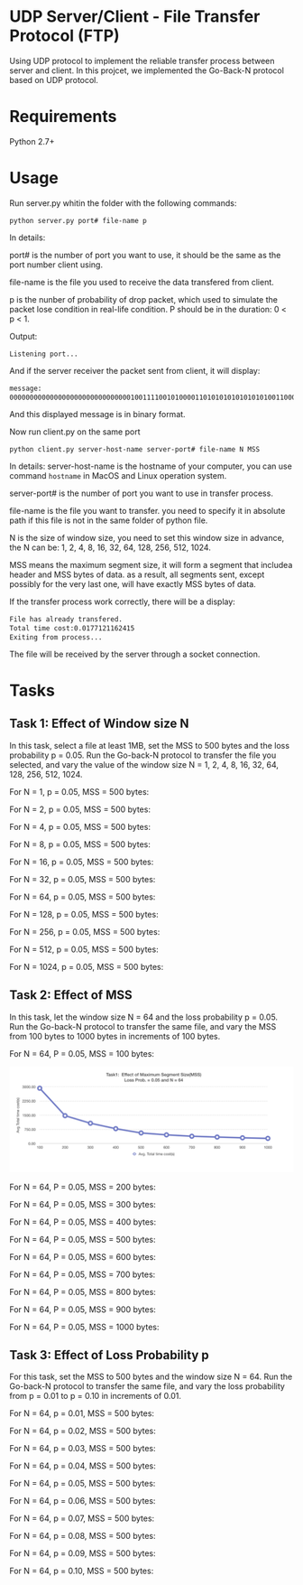 # UDP Server/Client - File Transfer Protocol (FTP)
Using UDP protocol to implement the reliable transfer process between server and client. In this projcet, we implemented the Go-Back-N protocol based on UDP protocol.

# Requirements
Python 2.7+

# Usage
Run server.py whitin the folder with the following commands:
```
python server.py port# file-name p
```

In details:

port# is the number of port you want to use, it should be the same as the port number client using.

file-name is the file you used to receive the data transfered from client.

p is the nunber of probability of drop packet, which used to simulate the packet lose condition in real-life condition. P should be in the duration: 0 < p < 1.


Output:
```
Listening port...
```

And if the server receiver the packet sent from client, it will display:
```
message:
0000000000000000000000000000001001111001010000110101010101010101001100010011001000110011
```
And this displayed message is in binary format.


Now run client.py on the same port
```
python client.py server-host-name server-port# file-name N MSS
```
In details:
server-host-name is the hostname of your computer, you can use command ``` hostname ``` in MacOS and Linux operation system.

server-port# is the number of port you want to use in transfer process.

file-name is the file you want to transfer. you need to specify it in absolute path if this file is not in the same folder of python file.

N is the size of window size, you need to set this window size in advance, the N can be: 1,
2, 4, 8, 16, 32, 64, 128, 256, 512, 1024.

MSS means the maximum segment size, it will form a segment that includea  header and MSS bytes of data. as a result, all segments sent, except possibly for the very last one, will have exactly MSS bytes of data.

If the transfer process work correctly, there will be a display:
```
File has already transfered.
Total time cost:0.0177121162415
Exiting from process...
```

The file will be received by the server through a socket connection. 

# Tasks

## Task 1: Effect of Window size N

In this task, select a file at least 1MB, set the MSS to 500 bytes and the loss probability
p = 0.05. Run the Go-back-N protocol to transfer the file you selected, and vary the value of the window size N = 1, 2, 4, 8, 16, 32, 64, 128, 256, 512, 1024.

For N = 1, p = 0.05, MSS = 500 bytes:

For N = 2, p = 0.05, MSS = 500 bytes:

For N = 4, p = 0.05, MSS = 500 bytes:

For N = 8, p = 0.05, MSS = 500 bytes:

For N = 16, p = 0.05, MSS = 500 bytes:

For N = 32, p = 0.05, MSS = 500 bytes:

For N = 64, p = 0.05, MSS = 500 bytes:

For N = 128, p = 0.05, MSS = 500 bytes:

For N = 256, p = 0.05, MSS = 500 bytes:

For N = 512, p = 0.05, MSS = 500 bytes:

For N = 1024, p = 0.05, MSS = 500 bytes:


## Task 2: Effect of MSS

In this task, let the window size N = 64 and the loss probability p = 0.05. Run the Go-back-N protocol to
transfer the same file, and vary the MSS from 100 bytes to 1000 bytes in increments of 100 bytes.

For N = 64, P = 0.05, MSS = 100 bytes:

![image](http://github.com/rhxbupt/go_back_N_UDP/blob/master/screencast/mss.png)

For N = 64, P = 0.05, MSS = 200 bytes:

For N = 64, P = 0.05, MSS = 300 bytes:

For N = 64, P = 0.05, MSS = 400 bytes:

For N = 64, P = 0.05, MSS = 500 bytes:

For N = 64, P = 0.05, MSS = 600 bytes:

For N = 64, P = 0.05, MSS = 700 bytes:

For N = 64, P = 0.05, MSS = 800 bytes:

For N = 64, P = 0.05, MSS = 900 bytes:

For N = 64, P = 0.05, MSS = 1000 bytes:


## Task 3: Effect of Loss Probability p

For this task, set the MSS to 500 bytes and the window size N = 64. Run the Go-back-N protocol to transfer the
same file, and vary the loss probability from p = 0.01 to p = 0.10 in increments of 0.01. 

For N = 64, p = 0.01, MSS = 500 bytes:

For N = 64, p = 0.02, MSS = 500 bytes:

For N = 64, p = 0.03, MSS = 500 bytes:

For N = 64, p = 0.04, MSS = 500 bytes:

For N = 64, p = 0.05, MSS = 500 bytes:

For N = 64, p = 0.06, MSS = 500 bytes:

For N = 64, p = 0.07, MSS = 500 bytes:

For N = 64, p = 0.08, MSS = 500 bytes:

For N = 64, p = 0.09, MSS = 500 bytes:

For N = 64, p = 0.10, MSS = 500 bytes:








